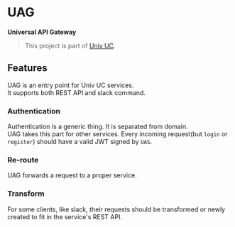 # UAG

**Universal API Gateway**

> This project is part of [Univ UC](https://github.com/univuc).

## Features

UAG is an entry point for Univ UC services.    
It supports both REST API and slack command.

### Authentication

Authentication is a generic thing. It is separated from domain.    
UAG takes this part for other services.
Every incoming request(but `login` or `register`) should have a valid JWT signed by `UAS`.

### Re-route

UAG forwards a request to a proper service.

### Transform

For some clients, like slack, their requests should be transformed or newly created to fit in the service's REST API.    


